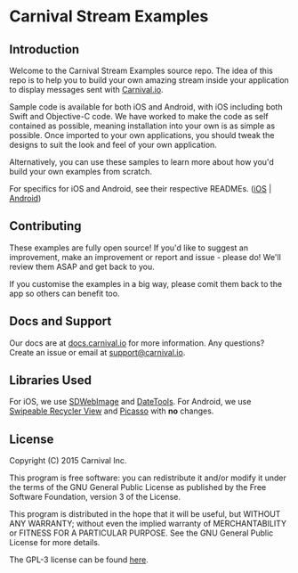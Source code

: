 # Carnival Stream Examples

## Introduction

Welcome to the Carnival Stream Examples source repo. The idea of this repo is to help you to build your own amazing stream inside your application to display messages sent with [Carnival.io](https://www.carnival.io). 

Sample code is available for both iOS and Android, with iOS including both Swift and Objective-C code. We have worked to make the code as self contained as possible, meaning installation into your own is as simple as possible. Once imported to your own applications, you should tweak the designs to suit the look and feel of your own application. 

Alternatively, you can use these samples to learn more about how you'd build your own examples from scratch. 

For specifics for iOS and Android, see their respective READMEs. ([iOS](https://github.com/carnivalmobile/carnival-stream-examples/tree/master/iOS) | [Android](https://github.com/carnivalmobile/carnival-stream-examples/tree/master/Android))

## Contributing
These examples are fully open source! If you'd like to suggest an improvement, make an improvement or report and issue - please do! We'll review them ASAP and get back to you. 

If you customise the examples in a big way, please comit them back to the app so others can benefit too. 

## Docs and Support
Our docs are at [docs.carnival.io](docs.carnival.io) for more information. Any questions? Create an issue or email at [support@carnival.io](support@carnival.io).

## Libraries Used
For iOS, we use [SDWebImage](https://github.com/rs/SDWebImage) and [DateTools](https://github.com/MatthewYork/DateTools). 
For Android, we use [Swipeable Recycler View](https://github.com/brnunes/SwipeableRecyclerView) and [Picasso](https://github.com/square/picasso) with **no** changes. 

## License
Copyright (C) 2015  Carnival Inc.

This program is free software: you can redistribute it and/or modify
it under the terms of the GNU General Public License as published by
the Free Software Foundation, version 3 of the License.

This program is distributed in the hope that it will be useful,
but WITHOUT ANY WARRANTY; without even the implied warranty of
MERCHANTABILITY or FITNESS FOR A PARTICULAR PURPOSE.  See the
GNU General Public License for more details.

The GPL-3 license can be found [here](https://github.com/carnivalmobile/carnival-stream-examples/blob/master/LICENSE.md).
